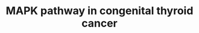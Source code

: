 ---
annotations:
- id: PW:0000604
  parent: signaling pathway
  type: Pathway Ontology
  value: altered Erk5 MAPK signaling pathway
- id: PW:0000698
  parent: disease pathway
  type: Pathway Ontology
  value: thyroid cancer pathway
- id: DOID:1781
  parent: disease of cellular proliferation
  type: Disease Ontology
  value: thyroid gland cancer
authors:
- Omranhasan
- Egonw
- Fehrhart
- Eweitz
- AlexanderPico
description: The MAPK pathway involved in the progression of different diseases such
  as diabetes, developmental abnormalities and cancer since it has a essential role
  in the regulation a wide variety of cellular processes such as proliferation, differentiation
  and apoptosis. consequently, dysregulation of MAPK pathway leads to the occurrence
  of the related disease
last-edited: 2022-01-08
ndex: 99dd462f-8b72-11eb-9e72-0ac135e8bacf
organisms:
- Homo sapiens
redirect_from:
- /index.php/Pathway:WP4928
- /instance/WP4928
- /instance/WP4928_rr120795
revision: r120795
schema-jsonld:
- '@context': https://schema.org/
  '@id': https://wikipathways.github.io/pathways/WP4928.html
  '@type': Dataset
  creator:
    '@type': Organization
    name: WikiPathways
  description: The MAPK pathway involved in the progression of different diseases
    such as diabetes, developmental abnormalities and cancer since it has a essential
    role in the regulation a wide variety of cellular processes such as proliferation,
    differentiation and apoptosis. consequently, dysregulation of MAPK pathway leads
    to the occurrence of the related disease
  keywords:
  - ALK tyrosine kinase receptor
  - BRAF
  - CRAF
  - ELK1
  - GDP
  - GRB2
  - GTP
  - KSR1
  - MAP2K1
  - MAP2K2
  - MAPK3
  - RAS
  - SHC1
  - SOS1
  - SOS2
  - c-FOS
  - c-JUN
  - c-MYC
  license: CC0
  name: MAPK pathway in congenital thyroid cancer
seo: CreativeWork
title: MAPK pathway in congenital thyroid cancer
wpid: WP4928
---